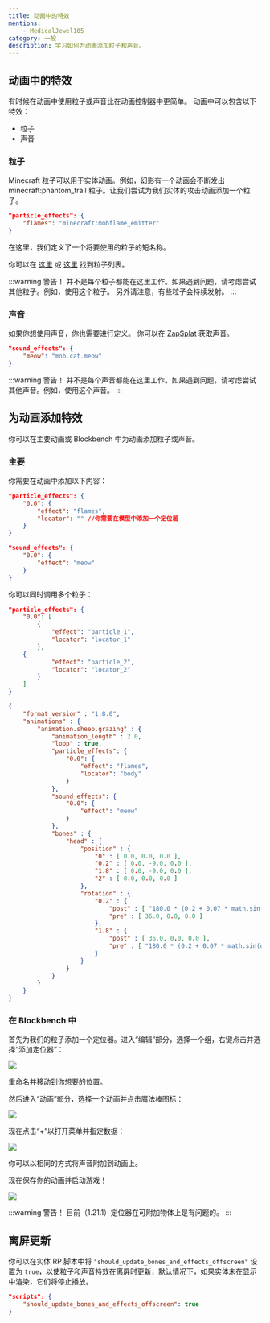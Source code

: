 ```yaml
---
title: 动画中的特效
mentions:
    - MedicalJewel105
category: 一般
description: 学习如何为动画添加粒子和声音。
---
```


## 动画中的特效

有时候在动画中使用粒子或声音比在动画控制器中更简单。
动画中可以包含以下特效：

- 粒子
- 声音

### 粒子

Minecraft 粒子可以用于实体动画。例如，幻影有一个动画会不断发出 minecraft:phantom_trail 粒子。让我们尝试为我们实体的攻击动画添加一个粒子。

```json title="RP/entity/my_entity.json"
"particle_effects": {
	"flames": "minecraft:mobflame_emitter"
}
```

在这里，我们定义了一个将要使用的粒子的短名称。

你可以在 [这里](https://minecraft.wiki/w/Particles) 或 [这里](../particles/vanilla-particles.md) 找到粒子列表。

:::warning 警告！
并不是每个粒子都能在这里工作。如果遇到问题，请考虑尝试其他粒子。例如，使用这个粒子。
另外请注意，有些粒子会持续发射。
:::

### 声音

如果你想使用声音，你也需要进行定义。
你可以在 [ZapSplat](https://www.zapsplat.com/) 获取声音。

```json title="RP/entity/my_entity.json"
"sound_effects": {
	"meow": "mob.cat.meow"
}
```

:::warning 警告！
并不是每个声音都能在这里工作。如果遇到问题，请考虑尝试其他声音。例如，使用这个声音。
:::

## 为动画添加特效

你可以在主要动画或 Blockbench 中为动画添加粒子或声音。

### 主要

你需要在动画中添加以下内容：

```json title="RP/animations/my_animation.json#my.animation"
"particle_effects": {
    "0.0": {
        "effect": "flames",
        "locator": "" //你需要在模型中添加一个定位器
    }
}
```

```json title="RP/animations/my_animation.json#my.animation"
"sound_effects": {
    "0.0": {
        "effect": "meow"
	}
}
```

你可以同时调用多个粒子：

```json
"particle_effects": {
    "0.0": [
        {
            "effect": "particle_1",
            "locator": "locator_1"
    	},
	{
            "effect": "particle_2",
            "locator": "locator_2"
    	}
    ]
}
```

<Spoiler title="示例">

```json title="RP/animations/my_animation.json"
{
	"format_version" : "1.8.0",
	"animations" : {
		"animation.sheep.grazing" : {
			"animation_length" : 2.0,
			"loop" : true,
			"particle_effects": {
                "0.0": {
                    "effect": "flames",
                    "locator": "body"
                }
            },
			"sound_effects": {
    			"0.0": {
    			    "effect": "meow"
				}
			},
			"bones" : {
				"head" : {
					"position" : {
						"0" : [ 0.0, 0.0, 0.0 ],
						"0.2" : [ 0.0, -9.0, 0.0 ],
						"1.8" : [ 0.0, -9.0, 0.0 ],
						"2" : [ 0.0, 0.0, 0.0 ]
					},
					"rotation" : {
						"0.2" : {
							"post" : [ "180.0 * (0.2 + 0.07 * math.sin(q.key_frame_lerp_time * 1644.39))", 0.0, 0.0 ],
							"pre" : [ 36.0, 0.0, 0.0 ]
						},
						"1.8" : {
							"post" : [ 36.0, 0.0, 0.0 ],
							"pre" : [ "180.0 * (0.2 + 0.07 * math.sin(q.key_frame_lerp_time * 1644.39))", 0.0, 0.0 ]
						}
					}
				}
			}
		}
	}
}
```

</Spoiler>

### 在 Blockbench 中

首先为我们的粒子添加一个定位器。进入“编辑”部分，选择一个组，右键点击并选择“添加定位器”：

![](../assets/images/visuals/animation-effects/add-locator.png)

重命名并移动到你想要的位置。

然后进入“动画”部分，选择一个动画并点击魔法棒图标：

![](../assets/images/visuals/animation-effects/add-effect.png)

现在点击“+”以打开菜单并指定数据：

![](../assets/images/visuals/animation-effects/specify-data.png)

你可以以相同的方式将声音附加到动画上。

现在保存你的动画并启动游戏！

![](../assets/images/visuals/animation-effects/showcase.png)

:::warning 警告！
目前（1.21.1）定位器在可附加物体上是有问题的。
:::

## 离屏更新

你可以在实体 RP 脚本中将 `"should_update_bones_and_effects_offscreen"` 设置为 `true`，以使粒子和声音特效在离屏时更新，默认情况下，如果实体未在显示中渲染，它们将停止播放。

```json title="RP/entity/my_entity.json#description"
"scripts": {
	"should_update_bones_and_effects_offscreen": true
}
```